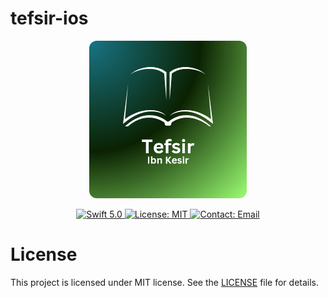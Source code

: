 # tefsir-ios

<p align="center">
  <img width="50%" style="border-radius: 12px;" src="logo.png" alt="Logo">
</p>

<p align="center">
  <a href="#">
    <img src="https://img.shields.io/badge/Swift-5.0-orange.svg" alt="Swift 5.0">
  </a>
  <a href="#">
    <img src="https://img.shields.io/badge/License-MIT-blue.svg" alt="License: MIT">
  </a>
  <a href="#">
    <img src="https://img.shields.io/badge/Contact-Email-green.svg" alt="Contact: Email">
  </a>
</p>

# License

This project is licensed under MIT license. See the [LICENSE](LICENSE) file for details.
